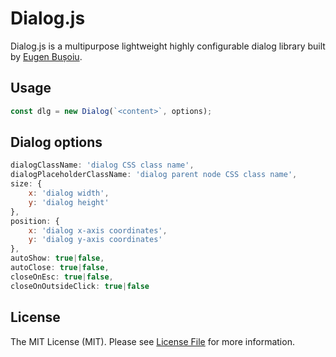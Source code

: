 # Dialog.js
Dialog.js is a multipurpose lightweight highly configurable dialog library built by [Eugen Bușoiu](https://eugenbusoiu.com).

## Usage
```js
const dlg = new Dialog(`<content>`, options);
```

## Dialog options
```js
dialogClassName: 'dialog CSS class name',
dialogPlaceholderClassName: 'dialog parent node CSS class name',
size: {
    x: 'dialog width',
    y: 'dialog height'
},
position: {
    x: 'dialog x-axis coordinates',
    y: 'dialog y-axis coordinates'
},
autoShow: true|false,
autoClose: true|false,
closeOnEsc: true|false,
closeOnOutsideClick: true|false
```

## License
The MIT License (MIT). Please see [License File](LICENSE.md) for more information.

